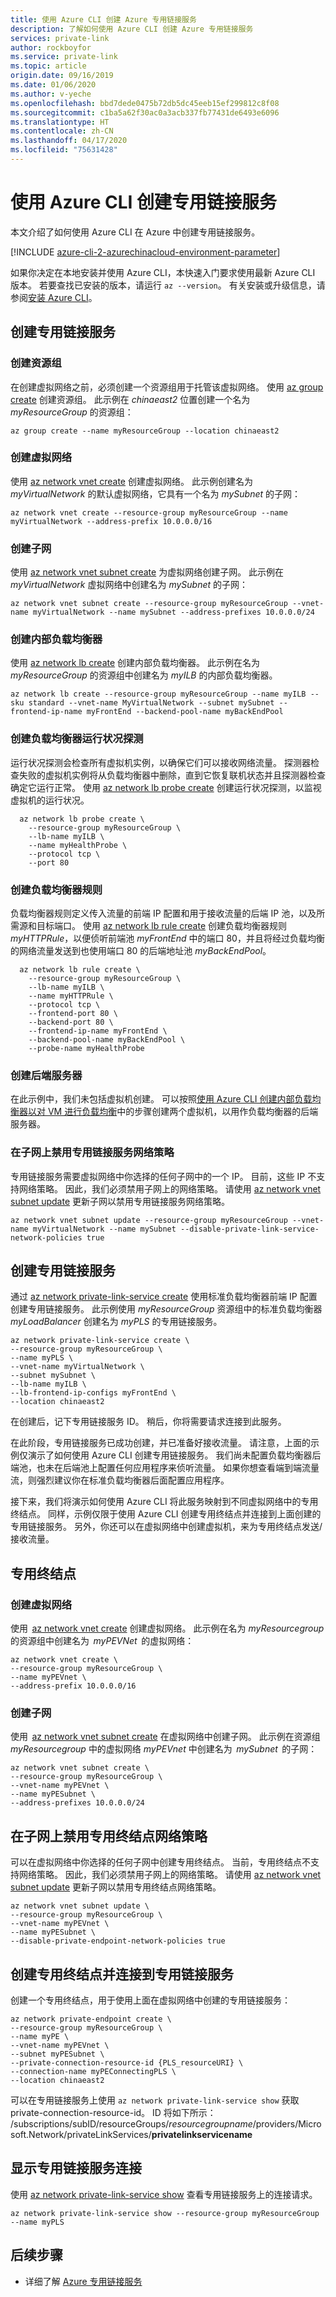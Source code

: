 ```yaml
---
title: 使用 Azure CLI 创建 Azure 专用链接服务
description: 了解如何使用 Azure CLI 创建 Azure 专用链接服务
services: private-link
author: rockboyfor
ms.service: private-link
ms.topic: article
origin.date: 09/16/2019
ms.date: 01/06/2020
ms.author: v-yeche
ms.openlocfilehash: bbd7dede0475b72db5dc45eeb15ef299812c8f08
ms.sourcegitcommit: c1ba5a62f30ac0a3acb337fb77431de6493e6096
ms.translationtype: HT
ms.contentlocale: zh-CN
ms.lasthandoff: 04/17/2020
ms.locfileid: "75631428"
---
```

# <a name="create-a-private-link-service-using-azure-cli"></a>使用 Azure CLI 创建专用链接服务
本文介绍了如何使用 Azure CLI 在 Azure 中创建专用链接服务。

[!INCLUDE [azure-cli-2-azurechinacloud-environment-parameter](../../includes/azure-cli-2-azurechinacloud-environment-parameter.md)]

如果你决定在本地安装并使用 Azure CLI，本快速入门要求使用最新 Azure CLI 版本。 若要查找已安装的版本，请运行 `az --version`。 有关安装或升级信息，请参阅[安装 Azure CLI](https://docs.azure.cn/cli/install-azure-cli?view=azure-cli-latest)。
## <a name="create-a-private-link-service"></a>创建专用链接服务
### <a name="create-a-resource-group"></a>创建资源组

在创建虚拟网络之前，必须创建一个资源组用于托管该虚拟网络。 使用 [az group create](https://docs.azure.cn/cli/group?view=azure-cli-latest#az-group-create) 创建资源组。 此示例在 *chinaeast2* 位置创建一个名为 *myResourceGroup* 的资源组：

```azurecli
az group create --name myResourceGroup --location chinaeast2
```
### <a name="create-a-virtual-network"></a>创建虚拟网络
使用 [az network vnet create](https://docs.azure.cn/cli/network/vnet?view=azure-cli-latest#az-network-vnet-create) 创建虚拟网络。 此示例创建名为 *myVirtualNetwork* 的默认虚拟网络，它具有一个名为 *mySubnet* 的子网：

```azurecli
az network vnet create --resource-group myResourceGroup --name myVirtualNetwork --address-prefix 10.0.0.0/16  
```
### <a name="create-a-subnet"></a>创建子网
使用 [az network vnet subnet create](https://docs.azure.cn/cli/network/vnet/subnet?view=azure-cli-latest#az-network-vnet-subnet-create) 为虚拟网络创建子网。 此示例在 *myVirtualNetwork* 虚拟网络中创建名为 *mySubnet* 的子网：

```azurecli
az network vnet subnet create --resource-group myResourceGroup --vnet-name myVirtualNetwork --name mySubnet --address-prefixes 10.0.0.0/24    
```
### <a name="create-a-internal-load-balancer"></a>创建内部负载均衡器 
使用 [az network lb create](https://docs.azure.cn/cli/network/lb?view=azure-cli-latest#az-network-lb-create) 创建内部负载均衡器。 此示例在名为 *myResourceGroup* 的资源组中创建名为 *myILB* 的内部负载均衡器。 

```azurecli
az network lb create --resource-group myResourceGroup --name myILB --sku standard --vnet-name MyVirtualNetwork --subnet mySubnet --frontend-ip-name myFrontEnd --backend-pool-name myBackEndPool
```

### <a name="create-a-load-balancer-health-probe"></a>创建负载均衡器运行状况探测

运行状况探测会检查所有虚拟机实例，以确保它们可以接收网络流量。 探测器检查失败的虚拟机实例将从负载均衡器中删除，直到它恢复联机状态并且探测器检查确定它运行正常。 使用 [az network lb probe create](https://docs.azure.cn/cli/network/lb/probe?view=azure-cli-latest#az-network-lb-probe-create) 创建运行状况探测，以监视虚拟机的运行状况。 

```azurecli
  az network lb probe create \
    --resource-group myResourceGroup \
    --lb-name myILB \
    --name myHealthProbe \
    --protocol tcp \
    --port 80   
```

### <a name="create-a-load-balancer-rule"></a>创建负载均衡器规则

负载均衡器规则定义传入流量的前端 IP 配置和用于接收流量的后端 IP 池，以及所需源和目标端口。 使用 [az network lb rule create](https://docs.azure.cn/cli/network/lb/rule?view=azure-cli-latest#az-network-lb-rule-create) 创建负载均衡器规则 *myHTTPRule*，以便侦听前端池 *myFrontEnd* 中的端口 80，并且将经过负载均衡的网络流量发送到也使用端口 80 的后端地址池 *myBackEndPool*。 

```azurecli
  az network lb rule create \
    --resource-group myResourceGroup \
    --lb-name myILB \
    --name myHTTPRule \
    --protocol tcp \
    --frontend-port 80 \
    --backend-port 80 \
    --frontend-ip-name myFrontEnd \
    --backend-pool-name myBackEndPool \
    --probe-name myHealthProbe  
```
### <a name="create-backend-servers"></a>创建后端服务器

在此示例中，我们未包括虚拟机创建。 可以按照[使用 Azure CLI 创建内部负载均衡器以对 VM 进行负载均衡](../load-balancer/load-balancer-get-started-ilb-arm-cli.md#create-servers-for-the-backend-address-pool)中的步骤创建两个虚拟机，以用作负载均衡器的后端服务器。 

### <a name="disable-private-link-service-network-policies-on-subnet"></a>在子网上禁用专用链接服务网络策略 
专用链接服务需要虚拟网络中你选择的任何子网中的一个 IP。 目前，这些 IP 不支持网络策略。  因此，我们必须禁用子网上的网络策略。 请使用 [az network vnet subnet update](https://docs.azure.cn/cli/network/vnet/subnet?view=azure-cli-latest#az-network-vnet-subnet-update) 更新子网以禁用专用链接服务网络策略。

```azurecli
az network vnet subnet update --resource-group myResourceGroup --vnet-name myVirtualNetwork --name mySubnet --disable-private-link-service-network-policies true 
```

## <a name="create-a-private-link-service"></a>创建专用链接服务  

通过 [az network private-link-service create](https://docs.azure.cn/cli/network/private-link-service?view=azure-cli-latest#az-network-private-link-service-create) 使用标准负载均衡器前端 IP 配置创建专用链接服务。 此示例使用 *myResourceGroup* 资源组中的标准负载均衡器 *myLoadBalancer* 创建名为 *myPLS* 的专用链接服务。 

```azurecli
az network private-link-service create \
--resource-group myResourceGroup \
--name myPLS \
--vnet-name myVirtualNetwork \
--subnet mySubnet \
--lb-name myILB \
--lb-frontend-ip-configs myFrontEnd \
--location chinaeast2 
```
在创建后，记下专用链接服务 ID。 稍后，你将需要请求连接到此服务。  

在此阶段，专用链接服务已成功创建，并已准备好接收流量。 请注意，上面的示例仅演示了如何使用 Azure CLI 创建专用链接服务。  我们尚未配置负载均衡器后端池，也未在后端池上配置任何应用程序来侦听流量。 如果你想查看端到端流量流，则强烈建议你在标准负载均衡器后面配置应用程序。  

接下来，我们将演示如何使用 Azure CLI 将此服务映射到不同虚拟网络中的专用终结点。 同样，示例仅限于使用 Azure CLI 创建专用终结点并连接到上面创建的专用链接服务。 另外，你还可以在虚拟网络中创建虚拟机，来为专用终结点发送/接收流量。        

## <a name="private-endpoints"></a>专用终结点

### <a name="create-the-virtual-network"></a>创建虚拟网络 
使用  [az network vnet create](https://docs.azure.cn/cli/network/vnet?view=azure-cli-latest#az-network-vnet-create) 创建虚拟网络。 此示例在名为 *myResourcegroup* 的资源组中创建名为  *myPEVNet*  的虚拟网络： 
```azurecli
az network vnet create \
--resource-group myResourceGroup \
--name myPEVnet \
--address-prefix 10.0.0.0/16  
```
### <a name="create-the-subnet"></a>创建子网 
使用  [az network vnet subnet create](https://docs.azure.cn/cli/network/vnet/subnet?view=azure-cli-latest#az-network-vnet-subnet-create) 在虚拟网络中创建子网。 此示例在资源组 *myResourcegroup* 中的虚拟网络 *myPEVnet* 中创建名为  *mySubnet*  的子网： 

```azurecli 
az network vnet subnet create \
--resource-group myResourceGroup \
--vnet-name myPEVnet \
--name myPESubnet \
--address-prefixes 10.0.0.0/24 
```   
## <a name="disable-private-endpoint-network-policies-on-subnet"></a>在子网上禁用专用终结点网络策略 
可以在虚拟网络中你选择的任何子网中创建专用终结点。 当前，专用终结点不支持网络策略。  因此，我们必须禁用子网上的网络策略。 请使用 [az network vnet subnet update](https://docs.azure.cn/cli/network/vnet/subnet?view=azure-cli-latest#az-network-vnet-subnet-update) 更新子网以禁用专用终结点网络策略。 

```azurecli
az network vnet subnet update \
--resource-group myResourceGroup \
--vnet-name myPEVnet \
--name myPESubnet \
--disable-private-endpoint-network-policies true 
```
## <a name="create-private-endpoint-and-connect-to-private-link-service"></a>创建专用终结点并连接到专用链接服务 
创建一个专用终结点，用于使用上面在虚拟网络中创建的专用链接服务：

```azurecli
az network private-endpoint create \
--resource-group myResourceGroup \
--name myPE \
--vnet-name myPEVnet \
--subnet myPESubnet \
--private-connection-resource-id {PLS_resourceURI} \
--connection-name myPEConnectingPLS \
--location chinaeast2 
```
可以在专用链接服务上使用 `az network private-link-service show` 获取 private-connection-resource-id。 ID 将如下所示：   
/subscriptions/subID/resourceGroups/*resourcegroupname*/providers/Microsoft.Network/privateLinkServices/**privatelinkservicename** 

## <a name="show-private-link-service-connections"></a>显示专用链接服务连接 

使用 [az network private-link-service show](https://docs.azure.cn/cli/network/private-link-service?view=azure-cli-latest#az-network-private-link-service-show) 查看专用链接服务上的连接请求。    
```azurecli 
az network private-link-service show --resource-group myResourceGroup --name myPLS 
```
## <a name="next-steps"></a>后续步骤
- 详细了解 [Azure 专用链接服务](private-link-service-overview.md)

<!-- Update_Description: new article about create private link service cli -->
<!--NEW.date: 01/06/2020-->